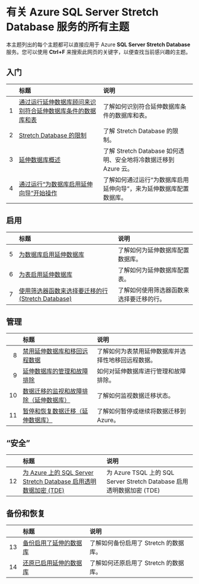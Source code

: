 <properties
	pageTitle="有关 SQL Server Stretch Database 服务的所有主题 | Azure"
	description="位于 https://azure.cn/documentation/articles/ 且名为 SQL Server Stretch Database 的 Azure 服务的所有主题的表格，包括标题和描述。"
	services="sql-server-stretch-database"
	documentationCenter=""
	authors="DouglasL"
	manager="jhubbard"
	editor=""/>

<tags
	ms.service="sql-server-stretch-database"
	ms.workload="sql-server-stretch-database"
	ms.tgt_pltfrm="na"
	ms.devlang="na"
	ms.topic="article"
	ms.date="10/05/2016"
	wacn.date="09/05/2016"
	ms.author="DouglasL"/>


# 有关 Azure SQL Server Stretch Database 服务的所有主题

本主题列出的每个主题都可以直接应用于 Azure **SQL Server Stretch Database** 服务。您可以使用 **Ctrl+F** 来搜索此网页的关键字，以便查找当前感兴趣的主题。




## 入门

| &nbsp; | 标题 | 说明 |
| --: | :-- | :-- |
| 1 | [通过运行延伸数据库顾问来识别符合延伸数据库条件的数据库和表](/documentation/articles/sql-server-stretch-database-identify-databases/) | 了解如何识别符合延伸数据库条件的数据库和表。 |
| 2 | [Stretch Database 的限制](/documentation/articles/sql-server-stretch-database-limitations/) | 了解 Stretch Database 的限制。 |
| 3 | [延伸数据库概述](/documentation/articles/sql-server-stretch-database-overview/) | 了解 Stretch Database 如何透明、安全地将冷数据迁移到 Azure 云。 |
| 4 | [通过运行“为数据库启用延伸向导”开始操作](/documentation/articles/sql-server-stretch-database-wizard/) | 了解如何通过运行“为数据库启用延伸向导”，来为延伸数据库配置数据库。 |



## 启用

| &nbsp; | 标题 | 说明 |
| --: | :-- | :-- |
| 5 | [为数据库启用延伸数据库](/documentation/articles/sql-server-stretch-database-enable-database/) | 了解如何为延伸数据库配置数据库。 |
| 6 | [为表启用延伸数据库](/documentation/articles/sql-server-stretch-database-enable-table/) | 了解如何为延伸数据库配置表。 |
| 7 | [使用筛选器函数来选择要迁移的行 (Stretch Database)](/documentation/articles/sql-server-stretch-database-predicate-function/) | 了解如何使用筛选器函数来选择要迁移的行。 |



## 管理

| &nbsp; | 标题 | 说明 |
| --: | :-- | :-- |
| 8 | [禁用延伸数据库和移回远程数据](/documentation/articles/sql-server-stretch-database-disable/) | 了解如何为表禁用延伸数据库并选择性地移回远程数据。 |
| 9 | [延伸数据库的管理和故障排除](/documentation/articles/sql-server-stretch-database-manage/) | 如何对延伸数据库进行管理和故障排除。 |
| 10 | [数据迁移的监视和故障排除（延伸数据库）](/documentation/articles/sql-server-stretch-database-monitor/) | 了解如何监视数据迁移状态。 |
| 11 | [暂停和恢复数据迁移（延伸数据库）](/documentation/articles/sql-server-stretch-database-pause/) | 了解如何暂停或继续将数据迁移到 Azure。 |



## “安全”

| &nbsp; | 标题 | 说明 |
| --: | :-- | :-- |
| 12 | [为 Azure 上的 SQL Server Stretch Database 启用透明数据加密 (TDE)](/documentation/articles/sql-server-stretch-database-tde-tsql/) | 为 Azure TSQL 上的 SQL Server Stretch Database 启用透明数据加密 (TDE) |



## 备份和恢复

| &nbsp; | 标题 | 说明 |
| --: | :-- | :-- |
| 13 | [备份启用了延伸的数据库](/documentation/articles/sql-server-stretch-database-backup/) | 了解如何备份启用了 Stretch 的数据库。 |
| 14 | [还原已启用延伸的数据库](/documentation/articles/sql-server-stretch-database-restore/) | 了解如何还原启用了 Stretch 的数据库。 |

<!---HONumber=Mooncake_0829_2016-->